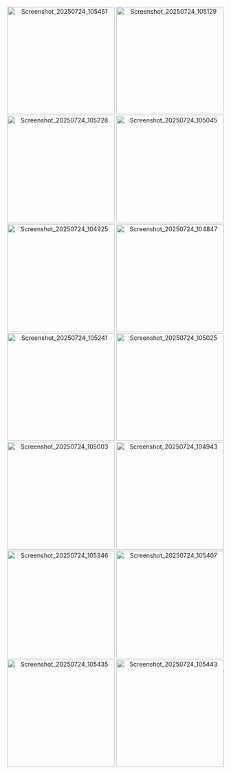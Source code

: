 <!-- Image Gallery Starts -->

<p align="center">
  <img src="https://github.com/user-attachments/assets/5b35c510-e662-44f4-b182-4c8b77bf070d" alt="Screenshot_20250724_105451" width="250" />
  <img src="https://github.com/user-attachments/assets/9d0feb5b-16d4-434e-8150-2d0f961e1ef7" alt="Screenshot_20250724_105129" width="250" />
  <img src="https://github.com/user-attachments/assets/904e6e17-6d01-46d2-8e7a-f64395cecfe5" alt="Screenshot_20250724_105228" width="250" />
  <img src="https://github.com/user-attachments/assets/626ba799-f293-4d0a-83e9-7d9da43d52f8" alt="Screenshot_20250724_105045" width="250" />
  <img src="https://github.com/user-attachments/assets/87f2d064-8941-42f0-ae5c-3fb71a3a25bd" alt="Screenshot_20250724_104925" width="250" />
  <img src="https://github.com/user-attachments/assets/f3369863-f115-419b-97cf-e1b7881bfebf" alt="Screenshot_20250724_104847" width="250" />
  <img src="https://github.com/user-attachments/assets/f244a3b2-032b-46ca-8ab4-09c5e78242de" alt="Screenshot_20250724_105241" width="250" />
  <img src="https://github.com/user-attachments/assets/1bb12747-db7d-496b-9b9f-535f4599023e" alt="Screenshot_20250724_105025" width="250" />
  <img src="https://github.com/user-attachments/assets/446f455b-61a9-4ce3-8b20-c1d7059c95b2" alt="Screenshot_20250724_105003" width="250" />
  <img src="https://github.com/user-attachments/assets/03c0948f-46ec-4191-bd10-2fd641c86733" alt="Screenshot_20250724_104943" width="250" />
  <img src="https://github.com/user-attachments/assets/f59c9574-ac85-47f4-8cb2-80f40c5cb4a6" alt="Screenshot_20250724_105346" width="250" />
  <img src="https://github.com/user-attachments/assets/e5c00431-bf7d-4aeb-884c-d12f2a5244f7" alt="Screenshot_20250724_105407" width="250" />
  <img src="https://github.com/user-attachments/assets/72609ad9-079f-4592-8c75-680509d0b1ba" alt="Screenshot_20250724_105435" width="250" />
  <img src="https://github.com/user-attachments/assets/ca628caf-4684-4d97-b767-67fab5a08fdc" alt="Screenshot_20250724_105443" width="250" />
</p>

<!-- Image Gallery Ends -->
